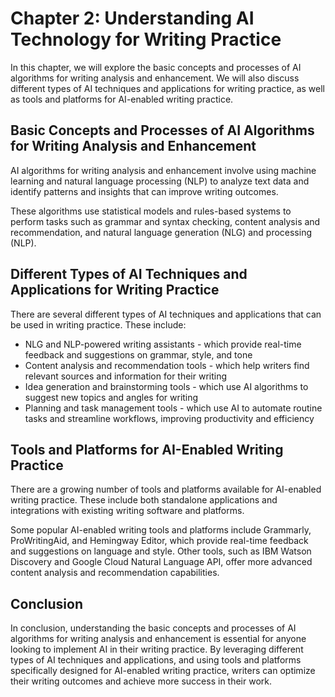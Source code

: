 Chapter 2: Understanding AI Technology for Writing Practice
===========================================================

In this chapter, we will explore the basic concepts and processes of AI algorithms for writing analysis and enhancement. We will also discuss different types of AI techniques and applications for writing practice, as well as tools and platforms for AI-enabled writing practice.

Basic Concepts and Processes of AI Algorithms for Writing Analysis and Enhancement
----------------------------------------------------------------------------------

AI algorithms for writing analysis and enhancement involve using machine learning and natural language processing (NLP) to analyze text data and identify patterns and insights that can improve writing outcomes.

These algorithms use statistical models and rules-based systems to perform tasks such as grammar and syntax checking, content analysis and recommendation, and natural language generation (NLG) and processing (NLP).

Different Types of AI Techniques and Applications for Writing Practice
----------------------------------------------------------------------

There are several different types of AI techniques and applications that can be used in writing practice. These include:

* NLG and NLP-powered writing assistants - which provide real-time feedback and suggestions on grammar, style, and tone
* Content analysis and recommendation tools - which help writers find relevant sources and information for their writing
* Idea generation and brainstorming tools - which use AI algorithms to suggest new topics and angles for writing
* Planning and task management tools - which use AI to automate routine tasks and streamline workflows, improving productivity and efficiency

Tools and Platforms for AI-Enabled Writing Practice
---------------------------------------------------

There are a growing number of tools and platforms available for AI-enabled writing practice. These include both standalone applications and integrations with existing writing software and platforms.

Some popular AI-enabled writing tools and platforms include Grammarly, ProWritingAid, and Hemingway Editor, which provide real-time feedback and suggestions on language and style. Other tools, such as IBM Watson Discovery and Google Cloud Natural Language API, offer more advanced content analysis and recommendation capabilities.

Conclusion
----------

In conclusion, understanding the basic concepts and processes of AI algorithms for writing analysis and enhancement is essential for anyone looking to implement AI in their writing practice. By leveraging different types of AI techniques and applications, and using tools and platforms specifically designed for AI-enabled writing practice, writers can optimize their writing outcomes and achieve more success in their work.

